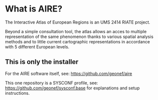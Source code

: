 
What is AIRE?
=============
The Interactive Atlas of European Regions is an UMS 2414 RIATE project.

Beyond a simple consultation tool, the atlas allows an acces to multiple representation of the same phenomenon thanks to various spatial analysis methods and to little current cartographic representations in accordance with 5 different European levels.

This is only the installer
--------------------------
For the AIRE software itself, see: https://github.com/geonef/aire

This one repository is a SYSCONF profile, see: https://github.com/geonef/sysconf.base for explanations and setup instructions.
